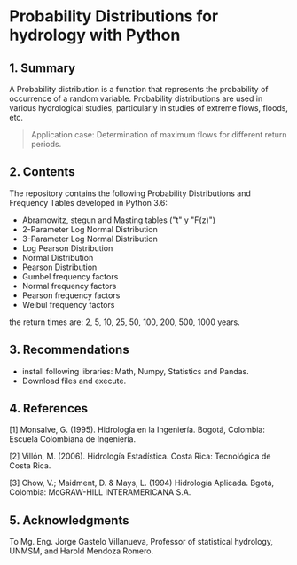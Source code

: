 # Probability Distributions for hydrology with Python

## 1. Summary

A Probability distribution is a function that represents the probability of occurrence of a random variable. Probability distributions are used in various hydrological studies, particularly in studies of extreme flows, floods, etc. 

> Application case: Determination of maximum flows for different return periods.

## 2. Contents

The repository contains the following Probability Distributions and Frequency Tables developed in Python 3.6: 

- Abramowitz, stegun and Masting tables ("t" y "F(z)")
- 2-Parameter Log Normal Distribution 
- 3-Parameter Log Normal Distribution 
- Log Pearson Distribution 
- Normal Distribution 
- Pearson Distribution 
- Gumbel frequency factors 
- Normal frequency factors 
- Pearson frequency factors 
- Weibul frequency factors

the return times are: 2, 5, 10, 25, 50, 100, 200, 500, 1000 years.

## 3. Recommendations

- install following libraries: Math, Numpy, Statistics and Pandas.
- Download files and execute. 

## 4. References

[1] Monsalve, G. (1995). Hidrología en la Ingeniería. Bogotá, Colombia: Escuela Colombiana de Ingeniería.

[2] Villón, M. (2006). Hidrología Estadística. Costa Rica: Tecnológica de Costa Rica.

[3] Chow, V.; Maidment, D. & Mays, L. (1994) Hidrología Aplicada. Bgotá, Colombia: McGRAW-HILL INTERAMERICANA S.A.  

## 5. Acknowledgments

To Mg. Eng. Jorge Gastelo Villanueva, Professor of statistical hydrology, UNMSM, and Harold Mendoza Romero.
